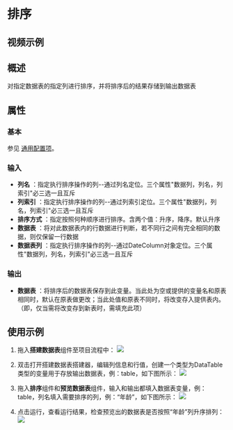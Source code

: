 # 排序

## 视频示例

## 概述

对指定数据表的指定列进行排序，并将排序后的结果存储到输出数据表

## 属性

### 基本

参见 [通用配置项](../Appendix/CommonConfigurationItems.md)。

### 输入

- **列名** ：指定执行排序操作的列--通过列名定位。三个属性"数据列，列名，列索引"必三选一且互斥
- **列索引** ：指定执行排序操作的列--通过列索引定位。三个属性"数据列，列名，列索引"必三选一且互斥
- **排序方式** ：指定按照何种顺序进行排序。含两个值：升序，降序。默认升序
- **数据表** ：将对此数据表内的行数据进行判断，若不同行之间有完全相同的数据，则仅保留一行数据
- **数据表列** ：指定执行排序操作的列--通过DateColumn对象定位。三个属性"数据列，列名，列索引"必三选一且互斥

### 输出

- **数据表** ：将排序后的数据表保存到此变量。当此处为空或提供的变量名和原表相同时，默认在原表做更改；当此处值和原表不同时，将改变存入提供表内。（即，仅当需将改变存到新表时，需填充此项）

## 使用示例

1. 拖入**搭建数据表**组件至项目流程中：
![](https://docimages.blob.core.chinacloudapi.cn/images/Activities/BulidDataTable20201224.png)

2. 双击打开搭建数据表搭建器，编辑列信息和行值，创建一个类型为DataTable类型的变量用于存放输出数据表，例：table，如下图所示：
![](https://docimages.blob.core.chinacloudapi.cn/images/Activities/RemoveDuplicateRow20201228.png)

3. 拖入**排序**组件和**预览数据表**组件，输入和输出都填入数据表变量，例：table，列名填入需要排序的列，例：“年龄”，如下图所示：
![](https://docimages.blob.core.chinacloudapi.cn/images/Activities/SortDataTable20201229.png)

4. 点击运行，查看运行结果，检查预览出的数据表是否按照“年龄”列升序排列：
![](https://docimages.blob.core.chinacloudapi.cn/images/Activities/SortDataTable2020122902.png)

